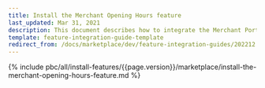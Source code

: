 ```yaml
---
title: Install the Merchant Opening Hours feature
last_updated: Mar 31, 2021
description: This document describes how to integrate the Merchant Portal Core feature into a Spryker project.
template: feature-integration-guide-template
redirect_from: /docs/marketplace/dev/feature-integration-guides/202212.0/merchant-opening-hours-feature-integration.html
---
```


{% include pbc/all/install-features/{{page.version}}/marketplace/install-the-merchant-opening-hours-feature.md %} <!-- To edit, see /_includes/pbc/all/install-features/202212.0/marketplace/install-the-merchant-opening-hours-feature.md -->
